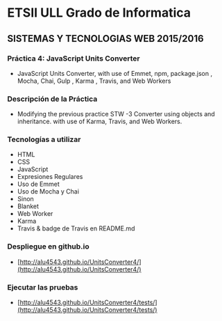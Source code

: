 # ETSII ULL Grado de Informatica
## SISTEMAS Y TECNOLOGIAS WEB 2015/2016
### Práctica 4: JavaScript Units Converter
* JavaScript Units Converter, with use of Emmet, npm, package.json , Mocha, Chai, Gulp , Karma , Travis, and Web Workers
### Descripción de la Práctica
* Modifying the previous practice STW -3 Converter using objects and inheritance. with use of Karma, Travis, and Web Workers.

### Tecnologías a utilizar
* HTML
* CSS
* JavaScript
* Expresiones Regulares
* Uso de Emmet
* Uso de Mocha y Chai
* Sinon
* Blanket
* Web Worker
* Karma
* Travis & badge de Travis en README.md

### Despliegue en github.io

* [http://alu4543.github.io/UnitsConverter4/](http://alu4543.github.io/UnitsConverter4/)

### Ejecutar las pruebas

* [http://alu4543.github.io/UnitsConverter4/tests/](http://alu4543.github.io/UnitsConverter4/tests/)

